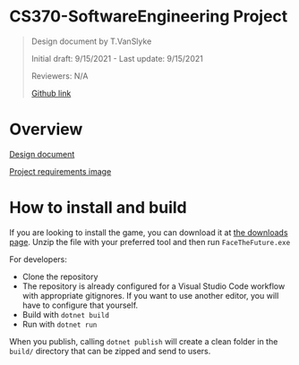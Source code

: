 # CS370-SoftwareEngineering Project

> Design document by T.VanSlyke
>
> Initial draft: 9/15/2021 - Last update: 9/15/2021
> 
> Reviewers: N/A
>
> [Github link](https://github.com/trentv4/CS370-SoftwareEngineering)

# Overview

[Design document](https://docs.google.com/document/d/1gYEqKsX7-bFS0qfd3JbI5buF9eBmvD9uDNgfBKHmUww/edit?usp=sharing)

[Project requirements image](https://media.discordapp.net/attachments/881975639568171081/882318797158113320/Capture.PNG)

# How to install and build

If you are looking to install the game, you can download it at [the downloads page](). Unzip the file with your preferred tool and then run `FaceTheFuture.exe`

For developers: 

* Clone the repository
* The repository is already configured for a Visual Studio Code workflow with appropriate gitignores. If you want to use another editor, you will have to configure that yourself. 
* Build with `dotnet build` 
* Run with `dotnet run`

When you publish, calling `dotnet publish` will create a clean folder in the `build/` directory that can be zipped and send to users.